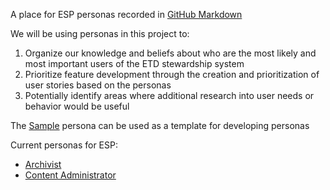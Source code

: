 A place for ESP personas recorded in [GitHub Markdown](https://help.github.com/articles/markdown-basics/)

We will be using personas in this project to:
1. Organize our knowledge and beliefs about who are the most likely and most important users of the ETD stewardship system
2. Prioritize feature development through the creation and prioritization of user stories based on the personas
3. Potentially identify areas where additional research into user needs or behavior would be useful

The [Sample](/personas/sample.md) persona can be used as a template for developing personas

Current personas for ESP:
* [Archivist](/personas/archivist.md)
* [Content Administrator](/personas/content-admin.md)
